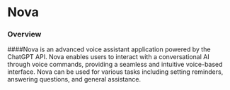 # Nova

### Overview
####Nova is an advanced voice assistant application powered by the ChatGPT API. Nova enables users to interact with a conversational AI through voice commands, providing a seamless and intuitive voice-based interface. Nova can be used for various tasks including setting reminders, answering questions, and general assistance.

